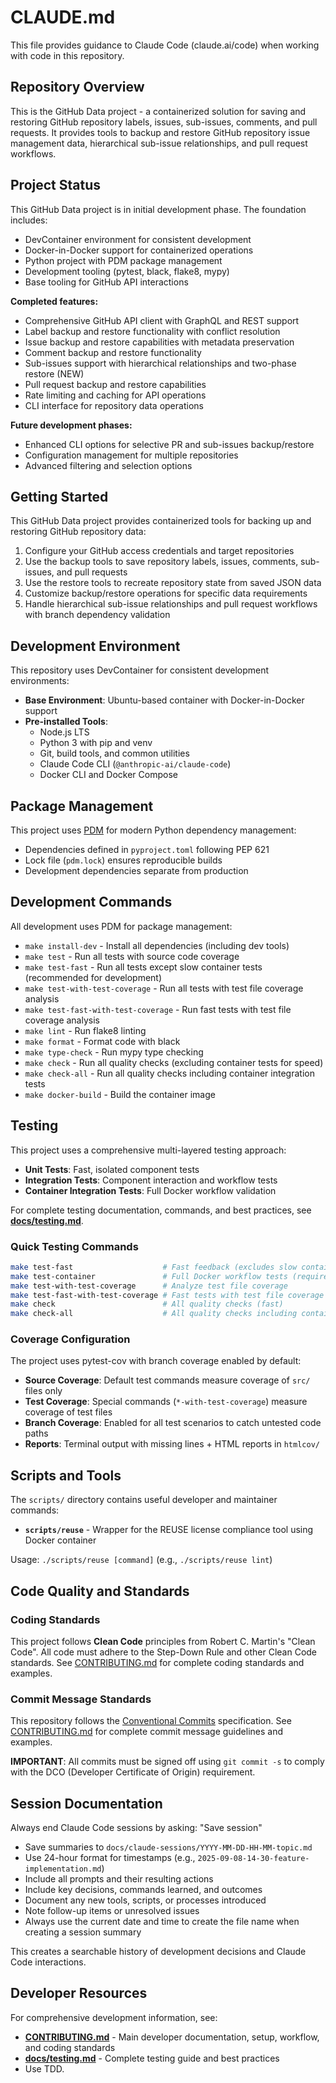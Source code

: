 # CLAUDE.md

This file provides guidance to Claude Code (claude.ai/code) when working with code in this repository.

## Repository Overview

This is the GitHub Data project - a containerized solution for saving and restoring GitHub repository labels, issues, sub-issues, comments, and pull requests. It provides tools to backup and restore GitHub repository issue management data, hierarchical sub-issue relationships, and pull request workflows.

## Project Status

This GitHub Data project is in initial development phase. The foundation includes:
- DevContainer environment for consistent development
- Docker-in-Docker support for containerized operations
- Python project with PDM package management
- Development tooling (pytest, black, flake8, mypy)
- Base tooling for GitHub API interactions

**Completed features:**
- Comprehensive GitHub API client with GraphQL and REST support
- Label backup and restore functionality with conflict resolution
- Issue backup and restore capabilities with metadata preservation  
- Comment backup and restore functionality
- Sub-issues support with hierarchical relationships and two-phase restore (NEW)
- Pull request backup and restore capabilities
- Rate limiting and caching for API operations
- CLI interface for repository data operations

**Future development phases:**
- Enhanced CLI options for selective PR and sub-issues backup/restore
- Configuration management for multiple repositories
- Advanced filtering and selection options

## Getting Started

This GitHub Data project provides containerized tools for backing up and restoring GitHub repository data:

1. Configure your GitHub access credentials and target repositories
2. Use the backup tools to save repository labels, issues, comments, sub-issues, and pull requests
3. Use the restore tools to recreate repository state from saved JSON data  
4. Customize backup/restore operations for specific data requirements
5. Handle hierarchical sub-issue relationships and pull request workflows with branch dependency validation

## Development Environment

This repository uses DevContainer for consistent development environments:

- **Base Environment**: Ubuntu-based container with Docker-in-Docker support
- **Pre-installed Tools**:
  - Node.js LTS
  - Python 3 with pip and venv
  - Git, build tools, and common utilities
  - Claude Code CLI (`@anthropic-ai/claude-code`)
  - Docker CLI and Docker Compose

## Package Management

This project uses [PDM](https://pdm.fming.dev/) for modern Python dependency management:
- Dependencies defined in `pyproject.toml` following PEP 621
- Lock file (`pdm.lock`) ensures reproducible builds
- Development dependencies separate from production

## Development Commands

All development uses PDM for package management:

- `make install-dev` - Install all dependencies (including dev tools)
- `make test` - Run all tests with source code coverage
- `make test-fast` - Run all tests except slow container tests (recommended for development)
- `make test-with-test-coverage` - Run all tests with test file coverage analysis
- `make test-fast-with-test-coverage` - Run fast tests with test file coverage analysis
- `make lint` - Run flake8 linting
- `make format` - Format code with black
- `make type-check` - Run mypy type checking
- `make check` - Run all quality checks (excluding container tests for speed)
- `make check-all` - Run all quality checks including container integration tests
- `make docker-build` - Build the container image

## Testing

This project uses a comprehensive multi-layered testing approach:

- **Unit Tests**: Fast, isolated component tests
- **Integration Tests**: Component interaction and workflow tests  
- **Container Integration Tests**: Full Docker workflow validation

For complete testing documentation, commands, and best practices, see **[docs/testing.md](docs/testing.md)**.

### Quick Testing Commands

```bash
make test-fast                    # Fast feedback (excludes slow container tests)
make test-container               # Full Docker workflow tests (requires Docker)
make test-with-test-coverage      # Analyze test file coverage
make test-fast-with-test-coverage # Fast tests with test file coverage
make check                        # All quality checks (fast)
make check-all                    # All quality checks including container tests
```

### Coverage Configuration

The project uses pytest-cov with branch coverage enabled by default:

- **Source Coverage**: Default test commands measure coverage of `src/` files only
- **Test Coverage**: Special commands (`*-with-test-coverage`) measure coverage of test files
- **Branch Coverage**: Enabled for all test scenarios to catch untested code paths
- **Reports**: Terminal output with missing lines + HTML reports in `htmlcov/`

## Scripts and Tools

The `scripts/` directory contains useful developer and maintainer commands:

- **`scripts/reuse`** - Wrapper for the REUSE license compliance tool using Docker container

Usage: `./scripts/reuse [command]` (e.g., `./scripts/reuse lint`)

## Code Quality and Standards

### Coding Standards

This project follows **Clean Code** principles from Robert C. Martin's "Clean Code". All code must adhere to the Step-Down Rule and other Clean Code standards. See [CONTRIBUTING.md](CONTRIBUTING.md) for complete coding standards and examples.

### Commit Message Standards

This repository follows the [Conventional Commits](https://www.conventionalcommits.org/) specification. See [CONTRIBUTING.md](CONTRIBUTING.md) for complete commit message guidelines and examples.

**IMPORTANT**: All commits must be signed off using `git commit -s` to comply with the DCO (Developer Certificate of Origin) requirement.

## Session Documentation

Always end Claude Code sessions by asking: "Save session"

- Save summaries to `docs/claude-sessions/YYYY-MM-DD-HH-MM-topic.md`
- Use 24-hour format for timestamps (e.g., `2025-09-08-14-30-feature-implementation.md`)
- Include all prompts and their resulting actions
- Include key decisions, commands learned, and outcomes
- Document any new tools, scripts, or processes introduced
- Note follow-up items or unresolved issues
- Always use the current date and time to create the file name when creating a session summary

This creates a searchable history of development decisions and Claude Code interactions.

## Developer Resources

For comprehensive development information, see:
- **[CONTRIBUTING.md](CONTRIBUTING.md)** - Main developer documentation, setup, workflow, and coding standards
- **[docs/testing.md](docs/testing.md)** - Complete testing guide and best practices
- Use TDD.